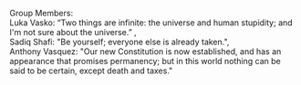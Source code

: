 Group Members:  
Luka Vasko: “Two things are infinite: the universe and human stupidity; and I'm not sure about the universe.” ,  
Sadiq Shafi: "Be yourself; everyone else is already taken.",  
Anthony Vasquez:  "Our new Constitution is now established, and has an appearance that promises permanency; but in this world nothing can be said to be certain, except death and taxes." 

